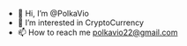 - 👋 Hi, I’m @PolkaVio
- 👀 I’m interested in CryptoCurrency
- 📫 How to reach me polkavio22@gmail.com



<!---
PolkaVio/PolkaVio is a ✨ special ✨ repository because its `README.md` (this file) appears on your GitHub profile.
You can click the Preview link to take a look at your changes.
--->
